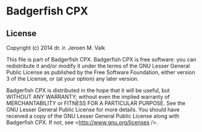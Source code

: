 Badgerfish CPX
==============

## License

Copyright (c) 2014 dr. ir. Jeroen M. Valk

This file is part of Badgerfish CPX. Badgerfish CPX is free software: 
you can redistribute it and/or modify it under the terms of the GNU Lesser 
General Public License as published by the Free Software Foundation, either 
version 3 of the License, or (at your option) any later version.

Badgerfish CPX is distributed in the hope that it will be useful, but WITHOUT ANY
WARRANTY; without even the implied warranty of MERCHANTABILITY or FITNESS FOR A
PARTICULAR PURPOSE. See the GNU Lesser General Public License for more details.
You should have received a copy of the GNU Lesser General Public License along 
with Badgerfish CPX. If not, see <http://www.gnu.org/licenses />.
